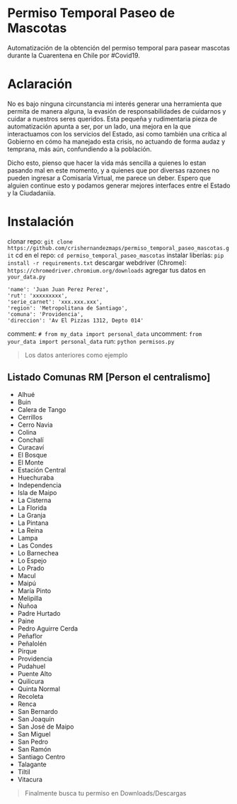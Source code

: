 # Permiso Temporal Paseo de Mascotas
Automatización de la obtención del permiso temporal para pasear mascotas durante la Cuarentena en Chile por #Covid19.

# Aclaración
No es bajo ninguna circunstancia mi interés generar una herramienta que permita de manera alguna, la evasión de
responsabilidades de cuidarnos y cuidar a nuestros seres queridos. Esta pequeña y rudimentaria pieza de automatización
apunta a ser, por un lado, una mejora en la que interactuamos con los servicios del Estado, asi como también una crítica
al Gobierno en cómo ha manejado esta crisis, no actuando de forma audaz y temprana, más aún, confundiendo a la población.

Dicho esto, pienso que hacer la vida más sencilla a quienes lo estan pasando mal en este momento, y a quienes que por
diversas razones no pueden ingresar a Comisaría Virtual, me parece un deber. Espero que alguien continue
esto y podamos generar mejores interfaces entre el Estado y la Ciudadaniía.

# Instalación

clonar repo: ```git clone https://github.com/crishernandezmaps/permiso_temporal_paseo_mascotas.git```
cd en el repo: ```cd permiso_temporal_paseo_mascotas```
instalar liberías: ```pip install -r requirements.txt```
descargar webdriver (Chrome): ```https://chromedriver.chromium.org/downloads```
agregar tus datos en ```your_data.py```

```
'name': 'Juan Juan Perez Perez',
'rut': 'xxxxxxxxx',
'serie_carnet': 'xxx.xxx.xxx',
'region': 'Metropolitana de Santiago',
'comuna': 'Providencia',
'direccion': 'Av El Pizzas 1312, Depto 014'
```

comment: ```# from my_data import personal_data```
uncomment: ```from your_data import personal_data```
run: ```python permisos.py```

> Los datos anteriores como ejemplo

## Listado Comunas RM [Person el centralismo]
- Alhué
- Buin
- Calera de Tango
- Cerrillos
- Cerro Navia
- Colina
- Conchalí
- Curacaví
- El Bosque
- El Monte
- Estación Central
- Huechuraba
- Independencia
- Isla de Maipo
- La Cisterna
- La Florida
- La Granja
- La Pintana
- La Reina
- Lampa
- Las Condes
- Lo Barnechea
- Lo Espejo
- Lo Prado
- Macul
- Maipú
- María Pinto
- Melipilla
- Ñuñoa
- Padre Hurtado
- Paine
- Pedro Aguirre Cerda
- Peñaflor
- Peñalolén
- Pirque
- Providencia
- Pudahuel
- Puente Alto
- Quilicura
- Quinta Normal
- Recoleta
- Renca
- San Bernardo
- San Joaquín
- San José de Maipo
- San Miguel
- San Pedro
- San Ramón
- Santiago Centro
- Talagante
- Tiltil
- Vitacura

> Finalmente busca tu permiso en Downloads/Descargas
